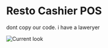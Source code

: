 # Resto Cashier POS

dont copy our code. i have a laweryer

![Current look](https://dr5j5pergsi3v.cloudfront.net/kqsl%2Fpreview%2F49725884%2Fmain_full.png?response-content-disposition=inline%3Bfilename%3D%22main_full.png%22%3B&response-content-type=image%2Fpng&Expires=1673266194&Signature=WoRwTaPFAOMn-NkzEY2oFdzDFbqrFPB7UZqkB337xZF48Sw9lk0B4~LfYS-51xBM187j64KzVHAIkN3603~6XxSSQq0IPumhmMci2JE2ohonq7URj2iWVK7L9q9yyEw9V2rHtVwnAgNRIi7nNe-IOpVpjZP1CpfZzr6gQeBhn1zrvnFzhxKKkqr2GOmLoL7Mk-i3HuQ2A5FOIx~CQxzjGUIOvXayUtsA4ePt2PDx~UuwlaDKtSLP-8vdTOKXvAW3xVp1uD0dzDOj2~4eNUXv6gvKvJ49sW6fSmsGeZTpIH1wLqP0irt8Nb7BNM~t6PwJ05Dn7T-SP3a~skDTYAP6XA__&Key-Pair-Id=APKAJT5WQLLEOADKLHBQ)